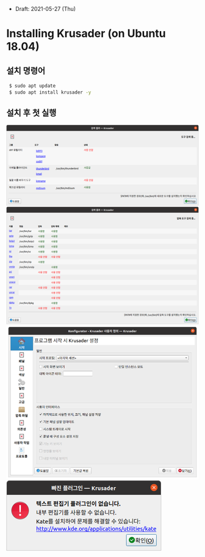 * Draft: 2021-05-27 (Thu)

# Installing Krusader (on Ubuntu 18.04)

## 설치 명령어

```bash
 $ sudo apt update
 $ sudo apt install krusader -y
```

## 설치 후 첫 실행 

<img src='images/스크린샷, 2021-05-27 15-46-35.png'>

<img src='images/스크린샷, 2021-05-27 15-46-48.png'>

<img src='images/스크린샷, 2021-05-27 15-46-55.png'>

<img src='images/스크린샷, 2021-05-27 15-47-03.png'>